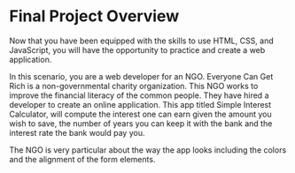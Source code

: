 # Final Project Overview
Now that you have been equipped with the skills to use HTML, CSS, and JavaScript, you will have the opportunity to practice and create a web application.

In this scenario, you are a web developer for an NGO. Everyone Can Get Rich is a non-governmental charity organization. This NGO works to improve the financial literacy of the common people. They have hired a developer to create an online application. This app titled Simple Interest Calculator, will compute the interest one can earn given the amount you wish to save, the number of years you can keep it with the bank and the interest rate the bank would pay you.

The NGO is very particular about the way the app looks including the colors and the alignment of the form elements.
